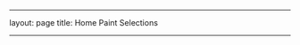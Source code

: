 
---
layout: page 
title: Home Paint Selections

---


[//]: # (https://github.com/jekyll/jekyll/issues/3219)
